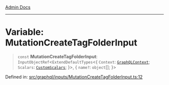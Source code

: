 [Admin Docs](/)

***

# Variable: MutationCreateTagFolderInput

> `const` **MutationCreateTagFolderInput**: `InputObjectRef`\<`ExtendDefaultTypes`\<\{ `Context`: [`GraphQLContext`](../../../context/type-aliases/GraphQLContext.md); `Scalars`: [`CustomScalars`](../../../scalars/type-aliases/CustomScalars.md); \}\>, \{ `name?`: `object`[]; \}\>

Defined in: [src/graphql/inputs/MutationCreateTagFolderInput.ts:12](https://github.com/gautam-divyanshu/talawa-api/blob/441b833d91882cfef7272c118419933afe47f7b6/src/graphql/inputs/MutationCreateTagFolderInput.ts#L12)
